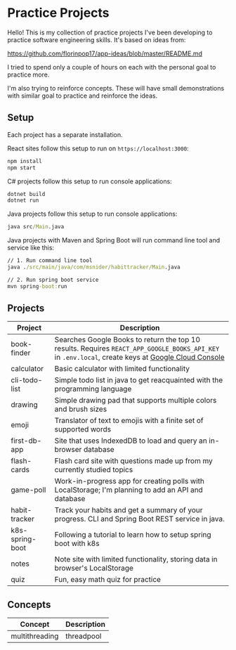 # Practice Projects

Hello! This is my collection of practice projects I've been developing
to practice software engineering skills. It's based on ideas from:

<https://github.com/florinpop17/app-ideas/blob/master/README.md>

I tried to spend only a couple of hours on each with the personal
goal to practice more.

I'm also trying to reinforce concepts. These will have small
demonstrations with similar goal to practice and reinforce
the ideas.

## Setup

Each project has a separate installation.

React sites follow this setup to run on `https://localhost:3000`:

```cmd
npm install
npm start
```

C# projects follow this setup to run console applications:

```cmd
dotnet build
dotnet run
```

Java projects follow this setup to run console applications:

```cmd
java src/Main.java
```

Java projects with Maven and Spring Boot will run command line
tool and service like this:

```cmd
// 1. Run command line tool
java ./src/main/java/com/msnider/habittracker/Main.java

// 2. Run spring boot service
mvn spring-boot:run
```

## Projects

| Project         | Description                                                                                                                                                                                             |
| --------------- | ------------------------------------------------------------------------------------------------------------------------------------------------------------------------------------------------------- |
| book-finder     | Searches Google Books to return the top 10 results. Requires `REACT_APP_GOOGLE_BOOKS_API_KEY` in `.env.local`, create keys at [Google Cloud Console](https://console.cloud.google.com/apis/credentials) |
| calculator      | Basic calculator with limited functionality                                                                                                                                                             |
| cli-todo-list   | Simple todo list in java to get reacquainted with the programming language                                                                                                                              |
| drawing         | Simple drawing pad that supports multiple colors and brush sizes                                                                                                                                        |
| emoji           | Translator of text to emojis with a finite set of supported words                                                                                                                                       |
| first-db-app    | Site that uses IndexedDB to load and query an in-browser database                                                                                                                                       |
| flash-cards     | Flash card site with questions made up from my currently studied topics                                                                                                                                 |
| game-poll       | Work-in-progress app for creating polls with LocalStorage; I'm planning to add an API and database                                                                                                      |
| habit-tracker   | Track your habits and get a summary of your progress. CLI and Spring Boot REST service in java.                                                                                                         |
| k8s-spring-boot | Following a tutorial to learn how to setup spring boot with k8s                                                                                                                                         |
| notes           | Note site with limited functionality, storing data in browser's LocalStorage                                                                                                                            |
| quiz            | Fun, easy math quiz for practice                                                                                                                                                                        |

## Concepts

| Concept        | Description |
| -------------- | ----------- |
| multithreading | threadpool  |
